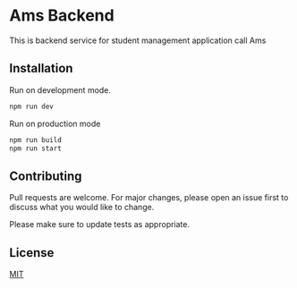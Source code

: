 # Ams Backend

This is backend service for student management application call Ams

## Installation

Run on development mode.

```bash
npm run dev
```

Run on production mode
```bash
npm run build
npm run start
```

## Contributing
Pull requests are welcome. For major changes, please open an issue first to discuss what you would like to change.

Please make sure to update tests as appropriate.

## License
[MIT](https://choosealicense.com/licenses/mit/)